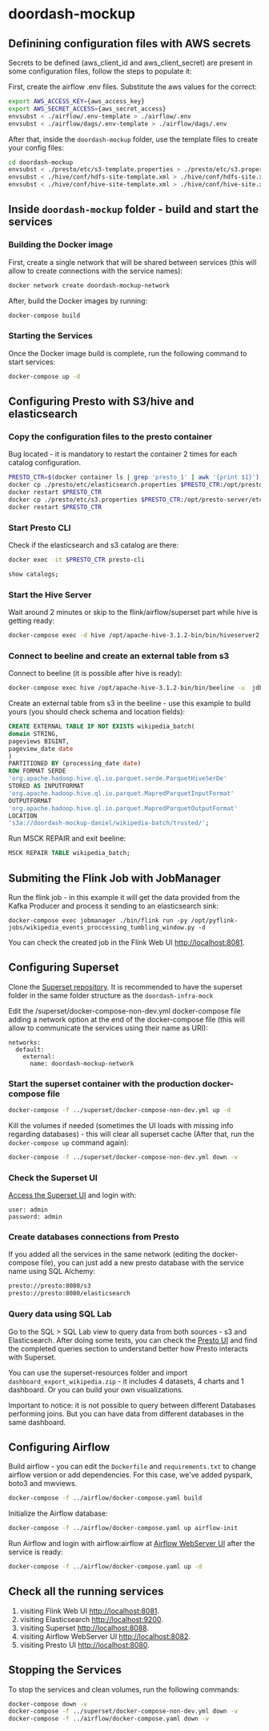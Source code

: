 # doordash-mockup

## Definining configuration files with AWS secrets

Secrets to be defined (aws_client_id and aws_client_secret) are present in some configuration files, follow the steps to populate it:

First, create the airflow .env files. Substitute the aws values for the correct:
```bash
export AWS_ACCESS_KEY={aws_access_key}
export AWS_SECRET_ACCESS={aws_secret_access}
envsubst < ./airflow/.env-template > ./airflow/.env
envsubst < ./airflow/dags/.env-template > ./airflow/dags/.env
```

After that, inside the `doordash-mockup` folder, use the template files to create your config files:

```bash
cd doordash-mockup
envsubst < ./presto/etc/s3-template.properties > ./presto/etc/s3.properties
envsubst < ./hive/conf/hdfs-site-template.xml > ./hive/conf/hdfs-site.xml
envsubst < ./hive/conf/hive-site-template.xml > ./hive/conf/hive-site.xml
```

## Inside `doordash-mockup` folder - build and start the services

### Building the Docker image

First, create a single network that will be shared between services (this will allow to create connections with the service names):

```bash
docker network create doordash-mockup-network
```

After, build the Docker images by running:
```bash
docker-compose build
```

### Starting the Services

Once the Docker image build is complete, run the following command to start services:

```bash
docker-compose up -d
```

## Configuring Presto with S3/hive and elasticsearch

### Copy the configuration files to the presto container
Bug located - it is mandatory to restart the container 2 times for each catalog configuration.

```bash
PRESTO_CTR=$(docker container ls | grep 'presto_1' | awk '{print $1}')
docker cp ./presto/etc/elasticsearch.properties $PRESTO_CTR:/opt/presto-server/etc/catalog/elasticsearch.properties
docker restart $PRESTO_CTR
docker cp ./presto/etc/s3.properties $PRESTO_CTR:/opt/presto-server/etc/catalog/s3.properties
docker restart $PRESTO_CTR
```

### Start Presto CLI
Check if the elasticsearch and s3 catalog are there:

```bash
docker exec -it $PRESTO_CTR presto-cli
```

```bash
show catalogs;
```
### Start the Hive Server
Wait around 2 minutes or skip to the flink/airflow/superset part while hive is getting ready:

```bash
docker-compose exec -d hive /opt/apache-hive-3.1.2-bin/bin/hiveserver2
```

### Connect to beeline and create an external table from s3
Connect to beeline (it is possible after hive is ready):
```bash
docker-compose exec hive /opt/apache-hive-3.1.2-bin/bin/beeline -u  jdbc:hive2://localhost:10000
```

Create an external table from s3 in the beeline - use this example to build yours (you should check schema and location fields):
```sql
CREATE EXTERNAL TABLE IF NOT EXISTS wikipedia_batch(
domain STRING,
pageviews BIGINT,
pageview_date date
)
PARTITIONED BY (processing_date date)
ROW FORMAT SERDE
'org.apache.hadoop.hive.ql.io.parquet.serde.ParquetHiveSerDe'
STORED AS INPUTFORMAT
'org.apache.hadoop.hive.ql.io.parquet.MapredParquetInputFormat'
OUTPUTFORMAT
'org.apache.hadoop.hive.ql.io.parquet.MapredParquetOutputFormat'
LOCATION
's3a://doordash-mockup-daniel/wikipedia-batch/trusted/';
```

Run MSCK REPAIR and exit beeline:

```sql
MSCK REPAIR TABLE wikipedia_batch;
```

## Submiting the Flink Job with JobManager

Run the flink job - in this example it will get the data provided from the Kafka Producer and process it sending to an elasticsearch sink:

```shell script
docker-compose exec jobmanager ./bin/flink run -py /opt/pyflink-jobs/wikipedia_events_proccessing_tumbling_window.py -d
```
You can check the created job in the Flink Web UI [http://localhost:8081](http://localhost:8081).
## Configuring Superset
Clone the [Superset repository](https://github.com/apache/superset). It is recommended to have the superset folder in the same folder structure as the `doordash-infra-mock`

Edit the /superset/docker-compose-non-dev.yml docker-compose file adding a network option at the end of the docker-compose file (this will allow to communicate the services using their name as URI):
```
networks: 
  default: 
    external: 
      name: doordash-mockup-network
```

### Start the superset container with the production docker-compose file
```bash
docker-compose -f ../superset/docker-compose-non-dev.yml up -d
```

Kill the volumes if needed (sometimes the UI loads with missing info regarding databases) - this will clear all superset cache (After that, run the `docker-compose up` command again):
```bash
docker-compose -f ../superset/docker-compose-non-dev.yml down -v
```
### Check the Superset UI

 [Access the Superset UI](http://localhost:8088) and login with:
```
user: admin
password: admin
```
### Create databases connections from Presto

If you added all the services in the same network (editing the docker-compose file), you can just add a new presto database with the service name using SQL Alchemy:

```bash
presto://presto:8080/s3
presto://presto:8080/elasticsearch
```

### Query data using SQL Lab
Go to the SQL > SQL Lab view to query data from both sources - s3 and Elasticsearch. After doing some tests, you can check the [Presto UI](http://localhost:8080) and find the completed queries section to understand better how Presto interacts with Superset.

You can use the superset-resources folder and import `dashboard_export_wikipedia.zip` - it includes 4 datasets, 4 charts and 1 dashboard. Or you can build your own visualizations.

Important to notice: it is not possible to query between different Databases performing joins. But you can have data from different databases in the same dashboard.

## Configuring Airflow

Build airflow - you can edit the `Dockerfile` and `requirements.txt` to change airflow version or add dependencies. For this case, we've added pyspark, boto3 and mwviews.
```bash
docker-compose -f ../airflow/docker-compose.yaml build
```

Initialize the Airflow database:
```bash
docker-compose -f ../airflow/docker-compose.yaml up airflow-init
```

Run Airflow and login with airflow:airflow at [Airflow WebServer UI](http://localhost:8082) after the service is ready:
```bash
docker-compose -f ../airflow/docker-compose.yaml up -d
```

## Check all the running services

1. visiting Flink Web UI [http://localhost:8081](http://localhost:8081).
2. visiting Elasticsearch [http://localhost:9200](http://localhost:9200).
3. visiting Superset [http://localhost:8088](http://localhost:8088).
4. visiting Airflow WebServer UI [http://localhost:8082](http://localhost:8082).
5. visiting Presto UI [http://localhost:8080](http://localhost:8080).

## Stopping the Services

To stop the services and clean volumes, run the following commands:

```bash
docker-compose down -v
docker-compose -f ../superset/docker-compose-non-dev.yml down -v
docker-compose -f ../airflow/docker-compose.yaml down -v
```
